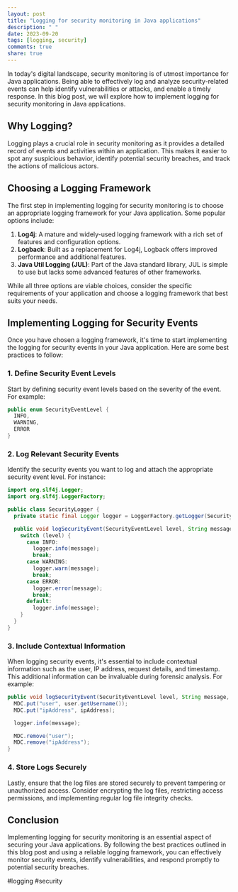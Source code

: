 ```yaml
---
layout: post
title: "Logging for security monitoring in Java applications"
description: " "
date: 2023-09-20
tags: [logging, security]
comments: true
share: true
---
```


In today's digital landscape, security monitoring is of utmost importance for Java applications. Being able to effectively log and analyze security-related events can help identify vulnerabilities or attacks, and enable a timely response. In this blog post, we will explore how to implement logging for security monitoring in Java applications.

## Why Logging?

Logging plays a crucial role in security monitoring as it provides a detailed record of events and activities within an application. This makes it easier to spot any suspicious behavior, identify potential security breaches, and track the actions of malicious actors.

## Choosing a Logging Framework

The first step in implementing logging for security monitoring is to choose an appropriate logging framework for your Java application. Some popular options include:

1. **Log4j**: A mature and widely-used logging framework with a rich set of features and configuration options.
2. **Logback**: Built as a replacement for Log4j, Logback offers improved performance and additional features.
3. **Java Util Logging (JUL)**: Part of the Java standard library, JUL is simple to use but lacks some advanced features of other frameworks.

While all three options are viable choices, consider the specific requirements of your application and choose a logging framework that best suits your needs.

## Implementing Logging for Security Events

Once you have chosen a logging framework, it's time to start implementing the logging for security events in your Java application. Here are some best practices to follow:

### 1. Define Security Event Levels

Start by defining security event levels based on the severity of the event. For example:

```java
public enum SecurityEventLevel {
  INFO,
  WARNING,
  ERROR
}
```

### 2. Log Relevant Security Events

Identify the security events you want to log and attach the appropriate security event level. For instance:

```java
import org.slf4j.Logger;
import org.slf4j.LoggerFactory;

public class SecurityLogger {
  private static final Logger logger = LoggerFactory.getLogger(SecurityLogger.class);

  public void logSecurityEvent(SecurityEventLevel level, String message) {
    switch (level) {
      case INFO:
        logger.info(message);
        break;
      case WARNING:
        logger.warn(message);
        break;
      case ERROR:
        logger.error(message);
        break;
      default:
        logger.info(message);
    }
  }
}
```

### 3. Include Contextual Information

When logging security events, it's essential to include contextual information such as the user, IP address, request details, and timestamp. This additional information can be invaluable during forensic analysis. For example:

```java
public void logSecurityEvent(SecurityEventLevel level, String message, User user, String ipAddress) {
  MDC.put("user", user.getUsername());
  MDC.put("ipAddress", ipAddress);

  logger.info(message);

  MDC.remove("user");
  MDC.remove("ipAddress");
}
```

### 4. Store Logs Securely

Lastly, ensure that the log files are stored securely to prevent tampering or unauthorized access. Consider encrypting the log files, restricting access permissions, and implementing regular log file integrity checks.

## Conclusion

Implementing logging for security monitoring is an essential aspect of securing your Java applications. By following the best practices outlined in this blog post and using a reliable logging framework, you can effectively monitor security events, identify vulnerabilities, and respond promptly to potential security breaches.

#logging #security